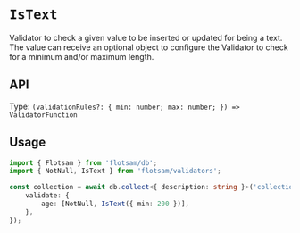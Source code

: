 <!-- @format -->

# `IsText`

Validator to check a given value to be inserted or updated for being a text. The value can receive
an optional object to configure the Validator to check for a minimum and/or maximum length.

## API

Type: `(validationRules?: { min: number; max: number; }) => ValidatorFunction`

## Usage

```ts
import { Flotsam } from 'flotsam/db';
import { NotNull, IsText } from 'flotsam/validators';

const collection = await db.collect<{ description: string }>('collection', {
    validate: {
        age: [NotNull, IsText({ min: 200 })],
    },
});
```

